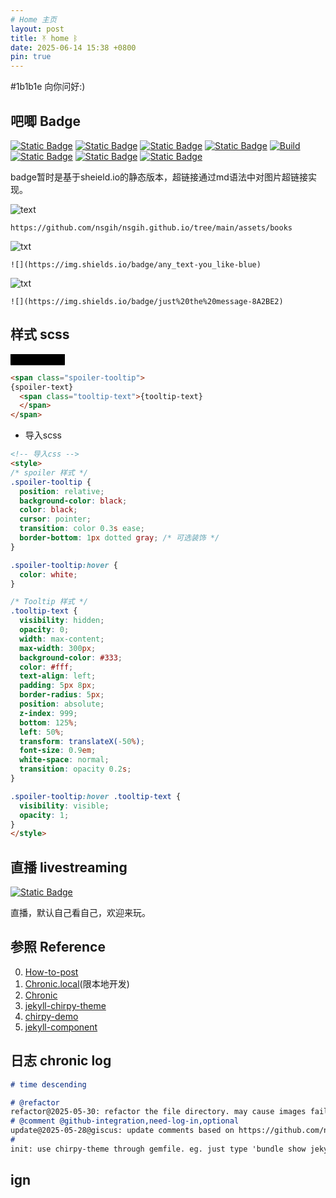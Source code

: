 ```yaml
---
# Home 主页
layout: post
title: ᛡ home ᛒ
date: 2025-06-14 15:38 +0800
pin: true
---
```


<p style="color: #1b1b1e;">#1b1b1e 向你问好:)</p>

## 吧唧 Badge

[![Static Badge](https://img.shields.io/badge/Badges-Static-55acee?style=flat&logo=shieldsdotio&logoSize=auto)](https://shields.io/badges)
[![Static Badge](https://img.shields.io/badge/simpleicons-icon-55acee?logo=simpleicons&logoSize=auto)](https://simpleicons.org/?q=shields)
[![Static Badge](https://img.shields.io/badge/chirpy--starter-template-%23181717?logo=github&logoColor=%23181717&logoSize=auto)](https://github.com/cotes2020/chirpy-starter)
[![Static Badge](https://img.shields.io/badge/Music-Next--to--you-%23FF0000?logo=applemusic&logoColor=%23FF0000)](https://www.youtube.com/watch?v=ejbazkKQhRk&list=OLAK5uy_kc8kMkDamS76dG6JZnKTSGwqqoWwjUaIw&index=11)
[![Build](https://github.com/nsgih/nsgih.github.io/actions/workflows/pages-deploy.yml/badge.svg)](#)
[![Static Badge](https://img.shields.io/badge/FrontAwesome-icon-55acee?logo=fontawesome&logoColor=%23538DD7)](https://fontawesome.com/search)
[![Static Badge](https://img.shields.io/badge/Favicon-fav--icon-55acee?logo=starbucks&logoColor=%23006241)](https://realfavicongenerator.net/)
[![Static Badge](https://img.shields.io/badge/giscus-comment-55acee?logo=github&logoColor=%23181717)](https://giscus.app/zh-CN)


badge暂时是基于sheield.io的静态版本，超链接通过md语法中对图片超链接实现。

![text](https://img.shields.io/badge/zlib-8A2BE2)

```
https://github.com/nsgih/nsgih.github.io/tree/main/assets/books
```

![txt](https://img.shields.io/badge/any_text-you_like-blue)
```
![](https://img.shields.io/badge/any_text-you_like-blue)
```

![txt](https://img.shields.io/badge/just%20the%20message-8A2BE2)
```
![](https://img.shields.io/badge/just%20the%20message-8A2BE2)
```
## 样式 scss

<span class="spoiler-tooltip">
{spoiler-text}
  <span class="tooltip-text">{tooltip-text}
  </span>
</span>

```html
<span class="spoiler-tooltip">
{spoiler-text}
  <span class="tooltip-text">{tooltip-text}
  </span>
</span>
```

- 导入scss

```html
<!-- 导入css -->
<style>
/* spoiler 样式 */
.spoiler-tooltip {
  position: relative;
  background-color: black;
  color: black;
  cursor: pointer;
  transition: color 0.3s ease;
  border-bottom: 1px dotted gray; /* 可选装饰 */
}

.spoiler-tooltip:hover {
  color: white;
}

/* Tooltip 样式 */
.tooltip-text {
  visibility: hidden;
  opacity: 0;
  width: max-content;
  max-width: 300px;
  background-color: #333;
  color: #fff;
  text-align: left;
  padding: 5px 8px;
  border-radius: 5px;
  position: absolute;
  z-index: 999;
  bottom: 125%;
  left: 50%;
  transform: translateX(-50%);
  font-size: 0.9em;
  white-space: normal;
  transition: opacity 0.2s;
}

.spoiler-tooltip:hover .tooltip-text {
  visibility: visible;
  opacity: 1;
}
</style>
```

<!-- chalkboard@pin -->

## 直播 livestreaming

[![Static Badge](https://img.shields.io/badge/livestreaming-youtube-55acee?logo=youtube&logoColor=%23FF0000)](https://www.youtube.com/@nsgih)

直播，默认自己看自己，欢迎来玩。


## 参照 Reference
0. [How-to-post](http://localhost:4000/posts/write-a-new-post/)
1. [Chronic.local](http://localhost:4000/)(限本地开发)
2. [Chronic](https://nsgih.github.io/)  
3. [jekyll-chirpy-theme](https://github.com/cotes2020/jekyll-theme-chirpy)
4. [chirpy-demo](https://chirpy.cotes.page/)
5. [jekyll-component](https://github.com/jekyll/jekyll-compose)

## 日志 chronic log

```md
# time descending

# @refactor
refactor@2025-05-30: refactor the file directory. may cause images fail to load properly. if so remember to change to the absolute path.
# @comment @github-integration,need-log-in,optional
update@2025-05-28@giscus: update comments based on https://github.com/nsgih/nsgih.github.io/discussions
# 
init: use chirpy-theme through gemfile. eg. just type 'bundle show jekyll-theme-chirpy' to know where package locates 
```

## ign

<!-- 导入css -->
<style>
/* spoiler 样式 */
.spoiler-tooltip {
  position: relative;
  background-color: black;
  color: black;
  cursor: pointer;
  transition: color 0.3s ease;
  border-bottom: 1px dotted gray; /* 可选装饰 */
}

.spoiler-tooltip:hover {
  color: white;
}

/* Tooltip 样式 */
.tooltip-text {
  visibility: hidden;
  opacity: 0;
  width: max-content;
  max-width: 300px;
  background-color: #333;
  color: #fff;
  text-align: left;
  padding: 5px 8px;
  border-radius: 5px;
  position: absolute;
  z-index: 999;
  bottom: 125%;
  left: 50%;
  transform: translateX(-50%);
  font-size: 0.9em;
  white-space: normal;
  transition: opacity 0.2s;
}

.spoiler-tooltip:hover .tooltip-text {
  visibility: visible;
  opacity: 1;
}
</style>